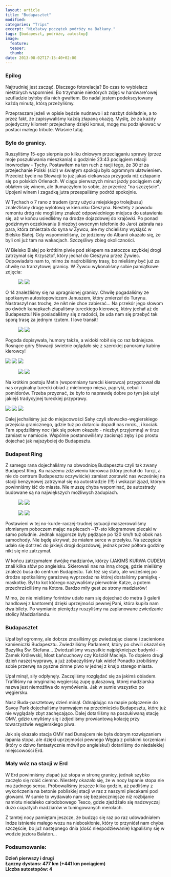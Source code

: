 ```yaml
---
layout: article
title: "Budapasztet"
modified:
categories: "Trips"
excerpt: "Niełatwy początek podróży na Bałkany."
tags: [budapeszt, podróże, autostop]
image:
  feature:
  teaser:
  thumb:
date: 2013-08-02T17:15:40+02:00
---
```

<div class="notice"><h3>Epilog</h3></div>
Najtrudniej jest zacząć. Dlaczego fotorelacja? Bo czas to wybielacz niektórych wspomnień. Bo trzymanie niektórych zdjęć w hardware'owej szufladzie byłoby dla nich gwałtem. Bo nadal jestem podekscytowany każdą minutą, którą przeżyliśmy.

Przepraszam jeżeli w opisie będzie nudnawo i aż nazbyt dokładnie, a to przez fakt, że zapisywaliśmy każdą złapaną okazję. Myślę, że za każdy pojedyczny kilometr przejechany dzięki komuś, mogę mu podziękować w postaci małego tribute. Właśnie tutaj.

<div class="notice"><h3>Byle do granicy.</h3></div>
Ruszyliśmy 15-ego sierpnia po kilku dniowym przeciąganiu sprawy (przez moje poszukiwania mieszkania) o godzinie 23:43 pociągiem relacji Inowrocław - Tychy. Postawiłem na ten ruch z racji tego, że 30 zł za przejechanie Polski (sic!) w świętym spokoju było ogromnym ułatwieniem. Przecież bycie na Słowacji to już jakaś ciekawsza przygoda niż człapanie się po polskich Orlenach. W ciągu pierwszych minut jazdy pociągiem cały oblałem się winem, ale tłumaczyłem to sobie, że przecież "na szczęście". Upojeni winem i zagadką jutra przespaliśmy podróż spokojnie.

W Tychach o 7 rano z trudem (przy użyciu miejskiego trolejbusu) znaleźliśmy drogę wylotową w kierunku Cieszyna. Niestety z powodu remontu dróg nie mogliśmy znaleźć odpowiedniego miejsca do ustawienia się, aż w końcu usiedliśmy na drodze dojazdowej do krajówki. Po ponad godzinnym oczekiwaniu (i niezbyt owocnym telefonie do Jaro) zabrała nas para, która zmierzała do syna w Żywcu, ale my chcieliśmy wysiąść w Bielsko Białej. Gdy wspomnieliśmy, że jedziemy do Albanii okazało się, że byli oni już tam na wakacjach. Szczęśliwy zbieg okoliczności.

W Bielsko Białej po krótkim piwie pod sklepem na zatoczce szybkiej drogi zatrzymał się Krzysztof, który jechał do Cieszyna przez Żywiec. Odpowiadało nam to, mimo że nadrobiliśmy trasy, bo mieliśmy być już za chwilę na tranzytowej granicy. W Żywcu wykonaliśmy sobie pamiątkowe zdjęcia:

<figure class="half">   
    <img src="http://nikodamn.github.io/images/albania/1i2/1.jpg">
    <img src="http://nikodamn.github.io/images/albania/1i2/2.jpg">
</figure>

O 14 znaleźliśmy się na upragnionej granicy. Chwilę pogadaliśmy ze spotkanym autostopowiczem Januszem, który zmierzał do Turynu. Nastraszył nas trochę, że nikt nie chce zabierać... Na przekór jego słowom po dwóch kanapkach złapaliśmy tureckiego kierowcę, który jechał aż do Budapesztu! Nie posiadaliśmy się z radości, że uda nam się przebyć tak sporą trasę za jednym rzutem. I love transit!

<figure class="half">   
    <img src="http://nikodamn.github.io/images/albania/1i2/3.jpg">
    <img src="http://nikodamn.github.io/images/albania/1i2/4.jpg">
</figure>

Pogoda dopisywała, humory także, a widoki robił się co raz ładniejsze. Rosnące góry Słowacji świetnie oglądało się z szerokiej panoramy kabiny kierowcy!

<img src="http://nikodamn.github.io/images/albania/1i2/5.jpg">

<img src="http://nikodamn.github.io/images/albania/1i2/7.jpg">

<img src="http://nikodamn.github.io/images/albania/1i2/8.jpg">

<figure class="half">   
    <img src="http://nikodamn.github.io/images/albania/1i2/9.jpg">
    <img src="http://nikodamn.github.io/images/albania/1i2/10.jpg">
</figure>

Na krótkim postoju Metin (wspomniany turecki kierowca) przygotował dla nas oryginalny turecki obiad z mielonego mięsa, papryki, cebuli i pomidorów. Trzeba przyznać, że było to naprawdę dobre po tym jak użył jakiejś tradycyjnej tureckiej przyprawy.

<img src="http://nikodamn.github.io/images/albania/1i2/11.jpg">

<img src="http://nikodamn.github.io/images/albania/1i2/12.jpg">

<img src="http://nikodamn.github.io/images/albania/1i2/13.jpg">

Dalej jechaliśmy już do miejscowości Sahy czyli słowacko-węgierskiego przejścia granicznego, gdzie tuż po dotarciu dopadł nas mrok.,, i kociak. Tam spędziliśmy noc (jak się potem okazało - niezbyt przyjemną) w tirze zamiast w namiocie. Wspólnie postanowiliśmy zacisnąć zęby i po prostu dojechać jak najszybciej do Budapesztu.

<div class="notice"><h3>Budapest Ring</h3></div>
Z samego rana dojechaliśmy na obwodnicę Budapesztu czyli tak zwany Budapest Ring. Ku naszemu zdziwieniu kierowca (który jechał do Turcji, a nie do centrum Budapesztu oczywiście) zamiast zostawić nas wcześniej na stacji benzynowej zatrzymał się na autostradzie (!!!) i wskazał zjazd, którym powinniśmy iść do miasta. Nie muszę chyba wspominać, że autostrady budowane są na największych możliwych zadupiach.

<figure class="half">   
    <img src="http://nikodamn.github.io/images/albania/1i2/14.jpg">
    <img src="http://nikodamn.github.io/images/albania/1i2/15.jpg">
</figure>

<figure class="half">   
    <img src="http://nikodamn.github.io/images/albania/1i2/16.jpg">
    <img src="http://nikodamn.github.io/images/albania/1i2/17.jpg">
</figure>

Postawieni w tej no-kurde-raczej-trudnej sytuacji maszerowaliśmy słomianym poboczem mając na plecach ~17-sto kilogramowe plecaki w samo południe. Jednak najgorsze były pędzące po 120 km/h tuż obok nas samochody. Nie będę ukrywał, że miałem serce w przełyku. Na szczęście udało się dotrzeć do jakiejś drogi dojazdowej, jednak przez półtora godziny nikt się nie zatrzymał.


W końcu zatrzymałem dwójkę madziarów, którzy (JAKIMŚ KURWA CUDEM) znali kilka słów po angielsku. Skierowali nas na inną drogę, gdzie mieliśmy znaleźć busa do centrum Budapestu. Tak też się stało, ale wcześniej po drodze spotkaliśmy garażową wyprzedaż na której dostaliśmy pamiątkę - maskotkę. Był to kot którego nazywaliśmy pierwotnie Katze, a potem przechrzściliśmy na Kotora. Bardzo miły gest ze strony madziarów!

Mimo, że nie mieliśmy forintów udało nam się dojechać do metra (i galerii handlowej z kantorem) dzięki uprzejmości pewnej Pani, która kupiła nam dwa bilety. Po wymianie pieniędzy ruszyliśmy na zaplanowane zwiedzanie stolicy Madziarlandu.

<div class="notice"><h3>Budapasztet</h3></div>

Upał był ogromny, ale dobrze znosiliśmy go zwiedzając ciasne i zacienione kamieniczki Budapesztu. Zwiedziliśmy Parlament, który po chwili okazał się Bazyliką Św. Stefana... Zwiedzaliśmy wszystkie najpiękniejsze budynki - Zamek Królewski, Most Łańcuchowy czy Kościół Macieja. To dopiero drugi dzień naszej wyprawy, a już zobaczyliśmy tak wiele! Ponadto zrobiliśmy sobie przerwę na pyszne zimne piwo w jednej z knajp starego miasta.














Upał minął, siły odpłynęły. Zaczęliśmy rozglądać się za jakimś obiadem. Trafiliśmy na oryginalną węgierską zupę gulaszową, której madziarska nazwa jest niemożłiwa do wymówienia. Jak w sumie wszystko po węgiersku.


Nasz Buda-pasztetowy dzień minął. Odnajdując na mapie połączenie do Savoy Park dojechaliśmy tramwajem na przedmieścia Budapesztu, które już nie wyglądały zbyt zachęcająco. Dalej dotarliśmy na poszukiwaną stację OMV, gdzie umyliśmy się i zdjedliśmy prowiantową kolację przy towarzystwie węgierskiego piwa.


Jak się okazało stacja OMV nad Dunajcem nie była dobrym rozwiązaniem łapania stopa, ale dzięki uprzejmości pewnego Węgra z polskimi korzeniami (który o dziwo fantastycznie mówił po angielsku!) dotarliśmy do niedalekiej miejscowości Erd.

<div class="notice"><h3>Mały wóz na stacji w Erd</h3></div>

W Erd powinniśmy złapać już stopa w stronę granicy, jednak szybko zaczęło się robić ciemno. Niestety okazało się, że w nocy łapanie stopa nie ma żadnego sensu. Próbowaliśmy jeszcze kilka godzin, aż padliśmy z wykończenia na betonie pobliskiej stacji w raz z naszymi plecakami pod głowami. W sumie to wydawało nam się bezpieczniejsze niż rozbijanie namiotu niedaleko całodobowego Tesco, gdzie zjeżdżało się nadzwyczaj dużo ciapatych madziarów w tuningowanych merolach.

Z tamtej nocy pamiętam jeszcze, że budząc się raz po raz udowadniałem Indze istnienie małego wozu na nieboskłonie, który to przyniósł nam chyba szczęście, bo już następnego dnia (dość niespodziewanie) kąpaliśmy się w wodzie jeziora Balaton...



<div class="notice"><h3>
Podsumowanie:
</h3></div>

<b>
Dzień pierwszy i drugi<br>
Łączny dystans: 477 km (+441 km pociągiem)<br>
Liczba autostopów: 4
</b>